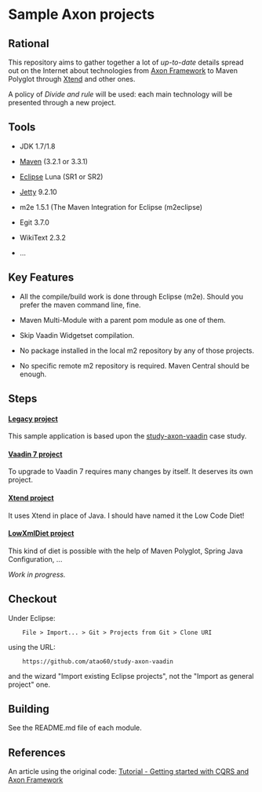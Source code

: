 Sample Axon projects
=====

Rational
-----

This repository aims to gather together a lot of *up-to-date* details spread out on the Internet about technologies from [Axon Framework](https://code.google.com/p/study-axon-vaadin/) to Maven Polyglot through [Xtend](https://eclipse.org/xtend/) and other ones.

A policy of *Divide and rule* will be used: each main technology will be presented through a new project.

Tools
------

* JDK 1.7/1.8

* [Maven](https://maven.apache.org/) (3.2.1 or 3.3.1)

* [Eclipse](https://eclipse.org/) Luna (SR1 or SR2)

* [Jetty](http://eclipse.org/jetty/) 9.2.10

* m2e 1.5.1 (The Maven Integration for Eclipse (m2eclipse)

* Egit 3.7.0

* WikiText 2.3.2

* ...

Key Features
-----

* All the compile/build work is done through Eclipse (m2e). Should you prefer the maven command line, fine.

* Maven Multi-Module with a parent pom module as one of them.

* Skip Vaadin Widgetset compilation.

* No package installed in the local m2 repository by any of those projects.

* No specific remote m2 repository is required. Maven Central should be enough.

Steps
------

#### [Legacy project](legacy) ####

This sample application is based upon the [study-axon-vaadin](https://code.google.com/p/study-axon-vaadin/) case study.

#### [Vaadin 7 project](vaadin7) ####

To upgrade to Vaadin 7 requires many changes by itself. It deserves its own project.

#### [Xtend project](xtend) ####

It uses Xtend in place of Java. I should have named it the Low Code Diet!

#### [LowXmlDiet project](lowxmldiet) ####

This kind of diet is possible with the help of Maven Polyglot, Spring Java Configuration, ...

*Work in progress.*

Checkout
------

Under Eclipse:

        File > Import... > Git > Projects from Git > Clone URI
using the URL:

        https://github.com/atao60/study-axon-vaadin
        
and the wizard "Import existing Eclipse projects", not the "Import as general project" one.       
        
Building
------        
        
See the README.md file of each module.        

References
------

An article using the original code: [Tutorial - Getting started with CQRS and Axon Framework](http://blog.trifork.com/2010/11/12/tutorial-getting-started-with-cqrs-and-axon-framework/)